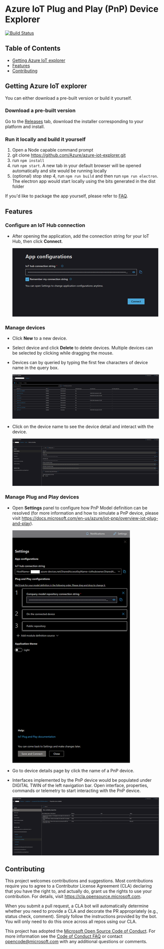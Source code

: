 
# Azure IoT Plug and Play (PnP) Device Explorer
[![Build Status](https://dev.azure.com/azure/azure-iot-explorer/_apis/build/status/Azure%20IoT%20Explorer%20CI%20Pipeline?branchName=master)](https://dev.azure.com/azure/azure-iot-explorer/_build/latest?definitionId=31&branchName=master)

## Table of Contents
- [Getting Azure IoT explorer](#getting-azure-iot-explorer)
- [Features](#features)
- [Contributing](#contributing)

## Getting Azure IoT explorer

You can either download a pre-built version or build it yourself.

### Download a pre-built version
Go to the [Releases](https://github.com/Azure/azure-iot-explorer/releases) tab, download the installer corresponding to your platform and install.
### Run it locally and build it yourself
1. Open a Node capable command prompt
1. git clone https://github.com/Azure/azure-iot-explorer.git
1. run `npm install`
1. run `npm start`. A new tab in your default browser will be opened automatically and site would be running locally
1. (optional) stop step 4, run `npm run build` and then run `npm run electron`. The electron app would start locally using the bits generated in the dist folder

If you'd like to package the app yourself, please refer to [FAQ](https://github.com/Azure/azure-iot-explorer/wiki/FAQ).

## Features
### Configure an IoT Hub connection

- After opening the application, add the connection string for your IoT Hub, then click **Connect**.

  ![](doc/screenshots/login.PNG)

### Manage devices

- Click **New** to a new device.
- Select device and click **Delete** to delete devices. Multiple devices can be selected by clicking while dragging the mouse.
- Devices can by queried by typing the first few characters of device name in the query box.

  ![](doc/screenshots/manage_devices.PNG)

- Click on the device name to see the device detail and interact with the device.

  ![](doc/screenshots/device_details.PNG)

### Manage Plug and Play devices
- Open **Settings** panel to configure how PnP Model definition can be resolved (for more information and how to simulate a PnP device, please visit https://docs.microsoft.com/en-us/azure/iot-pnp/overview-iot-plug-and-play).

  ![](doc/screenshots/settings.PNG)
- Go to device details page by click the name of a PnP device.
- Interfaces implemented by the PnP device would be populated under DIGITAL TWIN of the left navigation bar. Open interface, properties, commands or telemetry to start interacting with the PnP device.

  ![](doc/screenshots/pnp_device_details.PNG)

## Contributing

This project welcomes contributions and suggestions.  Most contributions require you to agree to a
Contributor License Agreement (CLA) declaring that you have the right to, and actually do, grant us
the rights to use your contribution. For details, visit https://cla.opensource.microsoft.com.

When you submit a pull request, a CLA bot will automatically determine whether you need to provide
a CLA and decorate the PR appropriately (e.g., status check, comment). Simply follow the instructions
provided by the bot. You will only need to do this once across all repos using our CLA.

This project has adopted the [Microsoft Open Source Code of Conduct](https://opensource.microsoft.com/codeofconduct/).
For more information see the [Code of Conduct FAQ](https://opensource.microsoft.com/codeofconduct/faq/) or
contact [opencode@microsoft.com](mailto:opencode@microsoft.com) with any additional questions or comments.
